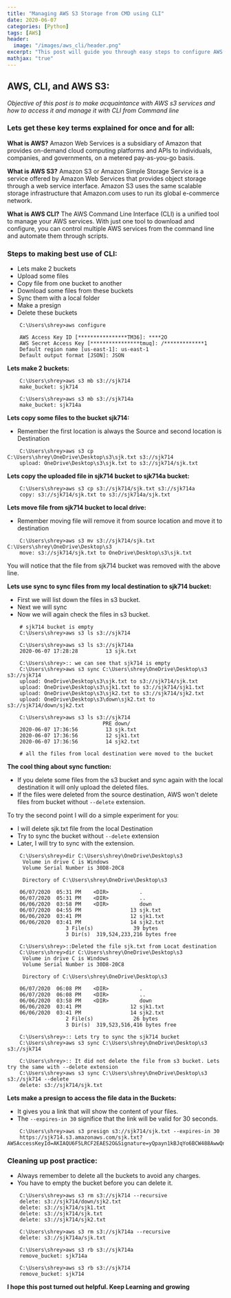 ```yaml
---
title: "Managing AWS S3 Storage from CMD using CLI"
date: 2020-06-07
categories: [Python]
tags: [AWS]
header:
  image: "/images/aws_cli/header.png"
excerpt: "This post will guide you through easy steps to configure AWS CLI and interact with S3 buckets from your Command Line with live example commands"
mathjax: "true"
---
```

## AWS, CLI, and AWS S3:
*Objective of this post is to make acquaintance with AWS s3 services and how to access it and manage it with CLI from Command line*


### Lets get these key terms explained for once and for all:

**What is AWS?**
Amazon Web Services is a subsidiary of Amazon that provides on-demand cloud computing platforms and APIs to individuals, companies, and governments, on a metered pay-as-you-go basis.

**What is AWS S3?**
Amazon S3 or Amazon Simple Storage Service is a service offered by Amazon Web Services that provides object storage through a web service interface. Amazon S3 uses the same scalable storage infrastructure that Amazon.com uses to run its global e-commerce network.

**What is AWS CLI?**
The AWS Command Line Interface (CLI) is a unified tool to manage your AWS services. With just one tool to download and configure, you can control multiple AWS services from the command line and automate them through scripts.


### Steps to making best use of CLI:
- Lets make 2 buckets
- Upload some files
- Copy file from one bucket to another
- Download some files from these buckets
- Sync them with a local folder
- Make a presign
- Delete these buckets

```
    C:\Users\shrey>aws configure

    AWS Access Key ID [****************TM36]: ****2O
    AWS Secret Access Key [****************tmuq]: /*************1
    Default region name [us-east-1]: us-east-1
    Default output format [JSON]: JSON
```
**Lets make 2 buckets:**

```
    C:\Users\shrey>aws s3 mb s3://sjk714
    make_bucket: sjk714

    C:\Users\shrey>aws s3 mb s3://sjk714a
    make_bucket: sjk714a
```

**Lets copy some files to the bucket sjk714:**
- Remember the first location is always the Source and second location is Destination

```
    C:\Users\shrey>aws s3 cp C:\Users\shrey\OneDrive\Desktop\s3\sjk.txt s3://sjk714
    upload: OneDrive\Desktop\s3\sjk.txt to s3://sjk714/sjk.txt
```

**Lets copy the uploaded file in sjk714 bucket to sjk714a bucket:**

```
    C:\Users\shrey>aws s3 cp s3://sjk714/sjk.txt s3://sjk714a
    copy: s3://sjk714/sjk.txt to s3://sjk714a/sjk.txt
```

**Lets move file from sjk714 bucket to local drive:**
- Remember moving file will remove it from source location and move it to destination

```
    C:\Users\shrey>aws s3 mv s3://sjk714/sjk.txt C:\Users\shrey\OneDrive\Desktop\s3
    move: s3://sjk714/sjk.txt to OneDrive\Desktop\s3\sjk.txt
```
You will notice that the file from sjk714 bucket was removed with the above line.

**Lets use sync to sync files from my local destination to sjk714 bucket:**
- First we will list down the files in s3 bucket.
- Next we will sync
- Now we will again check the files in s3 bucket.

```
    # sjk714 bucket is empty
    C:\Users\shrey>aws s3 ls s3://sjk714

    C:\Users\shrey>aws s3 ls s3://sjk714a
    2020-06-07 17:28:28         13 sjk.txt

    C:\Users\shrey>:: we can see that sjk714 is empty
    C:\Users\shrey>aws s3 sync C:\Users\shrey\OneDrive\Desktop\s3 s3://sjk714
    upload: OneDrive\Desktop\s3\sjk.txt to s3://sjk714/sjk.txt
    upload: OneDrive\Desktop\s3\sjk1.txt to s3://sjk714/sjk1.txt
    upload: OneDrive\Desktop\s3\sjk2.txt to s3://sjk714/sjk2.txt
    upload: OneDrive\Desktop\s3\down\sjk2.txt to s3://sjk714/down/sjk2.txt

    C:\Users\shrey>aws s3 ls s3://sjk714
                               PRE down/
    2020-06-07 17:36:56         13 sjk.txt
    2020-06-07 17:36:56         12 sjk1.txt
    2020-06-07 17:36:56         14 sjk2.txt

    # all the files from local destination were moved to the bucket
```
**The cool thing about sync function:**
- If you delete some files from the s3 bucket and sync again with the local destination it will only upload the deleted files.
- If the files were deleted from the source destination, AWS won't delete files from bucket without `--delete` extension.

To try the second point I will do a simple experiment for you:
- I will delete sjk.txt file from the local Destination
- Try to sync the bucket without `--delete` extension
- Later, I will try to sync with the extension.

```
    C:\Users\shrey>dir C:\Users\shrey\OneDrive\Desktop\s3
     Volume in drive C is Windows
     Volume Serial Number is 30D8-20C8

     Directory of C:\Users\shrey\OneDrive\Desktop\s3

    06/07/2020  05:31 PM    <DIR>          .
    06/07/2020  05:31 PM    <DIR>          ..
    06/06/2020  03:58 PM    <DIR>          down
    06/07/2020  04:55 PM                13 sjk.txt
    06/06/2020  03:41 PM                12 sjk1.txt
    06/06/2020  03:41 PM                14 sjk2.txt
                   3 File(s)             39 bytes
                   3 Dir(s)  319,524,233,216 bytes free

    C:\Users\shrey>::Deleted the file sjk.txt from Locat destination
    C:\Users\shrey>dir C:\Users\shrey\OneDrive\Desktop\s3
     Volume in drive C is Windows
     Volume Serial Number is 30D8-20C8

     Directory of C:\Users\shrey\OneDrive\Desktop\s3

    06/07/2020  06:08 PM    <DIR>          .
    06/07/2020  06:08 PM    <DIR>          ..
    06/06/2020  03:58 PM    <DIR>          down
    06/06/2020  03:41 PM                12 sjk1.txt
    06/06/2020  03:41 PM                14 sjk2.txt
                   2 File(s)             26 bytes
                   3 Dir(s)  319,523,516,416 bytes free

    C:\Users\shrey>:: Lets try to sync the sjk714 bucket
    C:\Users\shrey>aws s3 sync C:\Users\shrey\OneDrive\Desktop\s3 s3://sjk714

    C:\Users\shrey>:: It did not delete the file from s3 bucket. Lets try the same with --delete extension
    C:\Users\shrey>aws s3 sync C:\Users\shrey\OneDrive\Desktop\s3 s3://sjk714 --delete
    delete: s3://sjk714/sjk.txt
```

**Lets make a presign to access the file data in the Buckets:**
- It gives you a link that will show the content of your files.
- The `--expires-in 30` significe that the link will be valid for 30 seconds.

```
    C:\Users\shrey>aws s3 presign s3://sjk714/sjk.txt --expires-in 30
    https://sjk714.s3.amazonaws.com/sjk.txt?AWSAccessKeyId=AKIAQU6F5LRCF2EAES2O&Signature=yQpayn1kBJqYo6BCW488AwwQnAQ%3D&Expires=1591566243
```
### Cleaning up post practice:
- Always remember to delete all the buckets to avoid any charges.
- You have to empty the bucket before you can delete it.

```
    C:\Users\shrey>aws s3 rm s3://sjk714 --recursive
    delete: s3://sjk714/down/sjk2.txt
    delete: s3://sjk714/sjk1.txt
    delete: s3://sjk714/sjk.txt
    delete: s3://sjk714/sjk2.txt

    C:\Users\shrey>aws s3 rm s3://sjk714a --recursive
    delete: s3://sjk714a/sjk.txt

    C:\Users\shrey>aws s3 rb s3://sjk714a
    remove_bucket: sjk714a

    C:\Users\shrey>aws s3 rb s3://sjk714
    remove_bucket: sjk714
```
**I hope this post turned out helpful. Keep Learning and growing**
